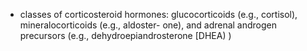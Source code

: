 - classes of corticosteroid hormones: glucocorticoids (e.g., cortisol), mineralocorticoids (e.g., aldoster- one), and adrenal androgen precursors (e.g., dehydroepiandrosterone [DHEA)
  )